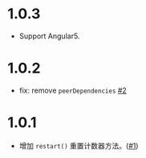 # 1.0.3

+ Support Angular5.

# 1.0.2

- fix: remove `peerDependencies` [#2](https://github.com/cipchk/ngx-countdown/issues/2)

# 1.0.1

- 增加 `restart()` 重置计数器方法。([#1](https://github.com/cipchk/ngx-countdown/pull/1))
